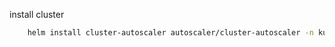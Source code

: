 install cluster

```sh
    helm install cluster-autoscaler autoscaler/cluster-autoscaler -n kube-system -f autoscaler-values.yml
```
